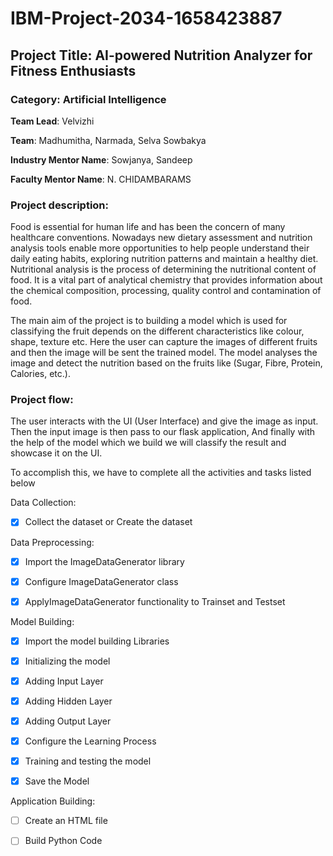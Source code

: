 # IBM-Project-2034-1658423887

## Project Title: AI-powered Nutrition Analyzer for Fitness Enthusiasts

### Category: Artificial Intelligence

**Team Lead**: Velvizhi

**Team**: Madhumitha, Narmada, Selva Sowbakya

**Industry Mentor Name**: Sowjanya, Sandeep

**Faculty Mentor Name**: N. CHIDAMBARAMS

### Project description:

Food is essential for human life and has been the concern of many healthcare conventions. Nowadays new dietary assessment and nutrition analysis tools enable more opportunities to help people understand their daily eating habits, exploring nutrition patterns and maintain a healthy diet. Nutritional analysis is the process of determining the nutritional content of food. It is a vital part of analytical chemistry that provides information about the chemical composition, processing, quality control and contamination of food.

The main aim of the project is to building a model which is used for classifying the fruit depends on the different characteristics like colour, shape, texture etc. Here the user can capture the images of different fruits and then the image will be sent the trained model. The model analyses the image and detect the nutrition based on the fruits like (Sugar, Fibre, Protein, Calories, etc.).

### Project flow:

The user interacts with the UI (User Interface) and give the image as input.
Then the input image is then pass to our flask application,
And finally with the help of the model which we build we will classify the result and showcase it on the UI.

To accomplish this, we have to complete all the activities and tasks listed below

Data Collection:

- [x] Collect the dataset or Create the dataset

Data Preprocessing:

- [x] Import the ImageDataGenerator library

- [x] Configure ImageDataGenerator class

- [x] ApplyImageDataGenerator functionality to Trainset and Testset

Model Building:

- [x] Import the model building Libraries

- [x] Initializing the model

- [x] Adding Input Layer

- [x] Adding Hidden Layer

- [x] Adding Output Layer

- [x] Configure the Learning Process

- [x] Training and testing the model

- [x] Save the Model

Application Building:

- [ ] Create an HTML file

- [ ] Build Python Code






